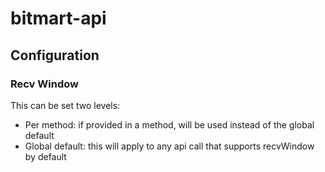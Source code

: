 # bitmart-api

## Configuration

### Recv Window

This can be set two levels:

- Per method: if provided in a method, will be used instead of the global default
- Global default: this will apply to any api call that supports recvWindow by default
